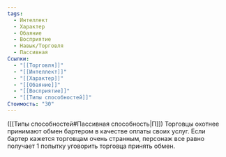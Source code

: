 ```yaml
---
tags:
  - Интеллект
  - Характер
  - Обаяние
  - Восприятие
  - Навык/Торговля
  - Пассивная
Ссылки:
  - "[[Торговля]]"
  - "[[Интеллект]]"
  - "[[Характер]]"
  - "[[Обаяние]]"
  - "[[Восприятие]]"
  - "[[Типы способностей]]"
Стоимость: "30"
---
```

([[Типы способностей#Пассивная способность|П]]) Торговцы охотнее принимают обмен бартером в качестве оплаты своих услуг. Если бартер кажется торговцам очень странным, персонаж все равно получает 1 попытку уговорить торговца принять обмен. 